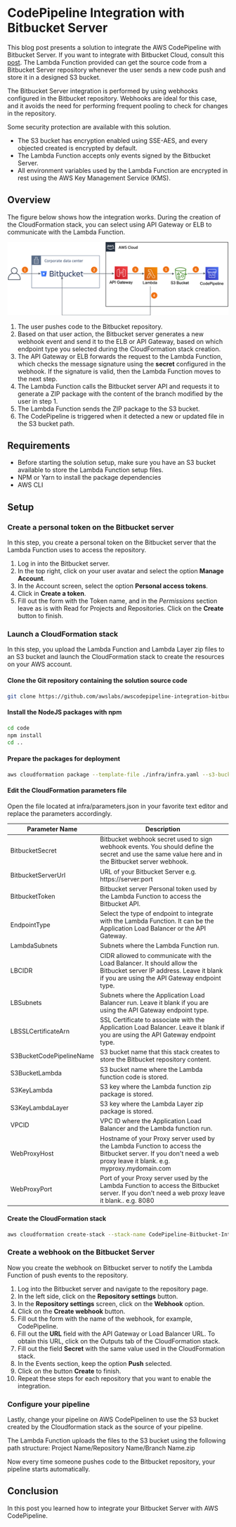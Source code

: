 # CodePipeline Integration with Bitbucket Server
This blog post presents a solution to integrate the AWS CodePipeline with Bitbucket Server. If you want to integrate with Bitbucket Cloud, consult this [post](https://aws.amazon.com/blogs/devops/integrating-git-with-aws-codepipeline/). The Lambda Function provided can get the source code from a Bitbucket Server repository whenever the user sends a new code push and store it in a designed S3 bucket.

The Bitbucket Server integration is performed by using webhooks configured in the Bitbucket repository. Webhooks are ideal for this case, and it avoids the need for performing frequent pooling to check for changes in the repository.

Some security protection are available with this solution.
* The S3 bucket has encryption enabled using SSE-AES, and every objected created is encrypted by default.
* The Lambda Function accepts only events signed by the Bitbucket Server.
* All environment variables used by the Lambda Function are encrypted in rest using the AWS Key Management Service (KMS).

## Overview
The figure below shows how the integration works. During the creation of the CloudFormation stack, you can select using API Gateway or ELB to communicate with the Lambda Function.

![Solution Diagram](assets/diagram.png)

1. The user pushes code to the Bitbucket repository. 
1. Based on that user action, the Bitbucket server generates a new webhook event and send it to the ELB or API Gateway, based on which endpoint type you selected during the CloudFormation stack creation.
1. The API Gateway or ELB forwards the request to the Lambda Function, which checks the message signature using the **secret** configured in the webhook. If the signature is valid, then the Lambda Function moves to the next step.
1. The Lambda Function calls the Bitbucket server API and requests it to generate a ZIP package with the content of the branch modified by the user in step 1. 
1. The Lambda Function sends the ZIP package to the S3 bucket.
1. The CodePipeline is triggered when it detected a new or updated file in the S3 bucket path.


## Requirements
* Before starting the solution setup, make sure you have an S3 bucket available to store the Lambda Function setup files.
* NPM or Yarn to install the package dependencies
* AWS CLI

## Setup

### Create a personal token on the Bitbucket server
In this step, you create a personal token on the Bitbucket server that the Lambda Function uses to access the repository.

1. Log in into the Bitbucket server.
1. In the top right, click on your user avatar and select the option **Manage Account**. 
1. In the Account screen, select the option **Personal access tokens**.
1. Click in **Create a token**.
1. Fill out the form with the Token name, and in the *Permissions*  section leave as is with Read for Projects and Repositories. Click on the **Create** button to finish.

### Launch a CloudFormation stack
In this step, you upload the Lambda Function and Lambda Layer zip files to an S3 bucket and launch the CloudFormation stack to create the resources on your AWS account.

#### Clone the Git repository containing the solution source code
```bash
git clone https://github.com/awslabs/awscodepipeline-integration-bitbucket.git
```

#### Install the NodeJS packages with npm
```bash
cd code
npm install
cd ..
```

#### Prepare the packages for deployment
```bash
aws cloudformation package --template-file ./infra/infra.yaml --s3-bucket your_bucket_name --output-template-file package.yaml
```

#### Edit the CloudFormation  parameters file
Open the file located at infra/parameters.json in your favorite text editor and replace the parameters accordingly.

Parameter Name | Description
------------ | -------------
BitbucketSecret | Bitbucket webhook secret used to sign webhook events. You should define the secret and use the same value here and in the Bitbucket server webhook.
BitbucketServerUrl | URL of your Bitbucket Server e.g. https://server:port
BitbucketToken | Bitbucket server Personal token used by the Lambda Function to access the Bitbucket API. 
EndpointType | Select the type of endpoint to integrate with the Lambda Function. It can be the Application Load Balancer or the API Gateway.
LambdaSubnets | Subnets where the Lambda Function run.
LBCIDR| CIDR allowed to communicate with the Load Balancer. It should allow the Bitbucket server IP address. Leave it blank if you are using the API Gateway endpoint type.
LBSubnets | Subnets where the Application Load Balancer run. Leave it blank if you are using the API Gateway endpoint type.
LBSSLCertificateArn | SSL Certificate to associate with the Application Load Balancer. Leave it blank if you are using the API Gateway endpoint type.
S3BucketCodePipelineName | S3 bucket name that this stack creates to store the Bitbucket repository content.
S3BucketLambda | S3 bucket name where the Lambda function code is stored.
S3KeyLambda | S3 key where the Lambda function zip package is stored.
S3KeyLambdaLayer | S3 key where the Lambda Layer zip package is stored.
VPCID | VPC ID where the Application Load Balancer and the Lambda function run.
WebProxyHost | Hostname of your Proxy server used by the Lambda Function to access the Bitbucket server. If you don't need a web proxy leave it blank. e.g. myproxy.mydomain.com
WebProxyPort | Port of your Proxy server used by the Lambda Function to access the Bitbucket server. If you don't need a web proxy leave it blank.. e.g. 8080

#### Create the CloudFormation stack
```bash
aws cloudformation create-stack --stack-name CodePipeline-Bitbucket-Integration --template-body file://package.yaml --parameters file://infra/parameters.json --capabilities CAPABILITY_NAMED_IAM
```

### Create a webhook on the Bitbucket Server
Now you create the webhook on Bitbucket server to notify the Lambda Function of push events to the repository.

1. Log into the Bitbucket server and navigate to the repository page. 
1. In the left side, click on the **Repository settings** button.
1. In the **Repository settings** screen, click on the **Webhook** option.
1. Click on the **Create webhook** button.
1. Fill out the form with the name of the webhook, for example, CodePipeline.
1. Fill out the **URL** field with the API Gateway or Load Balancer URL. To obtain this URL, click on the Outputs tab of the CloudFormation stack.
1. Fill out the field **Secret** with the same value used in the CloudFormation stack.
1. In the Events section, keep the option **Push** selected.
1. Click on the button **Create** to finish.
1. Repeat these steps for each repository that you want to enable the integration.

### Configure your pipeline
Lastly, change your pipeline on AWS CodePipelinen to use the S3 bucket created by the Cloudformation stack as the source of your pipeline.

The Lambda Function uploads the files to the S3 bucket using the following path structure:
Project Name/Repository Name/Branch Name.zip

Now every time someone pushes code to the Bitbucket repository, your pipeline starts automatically.

## Conclusion
In this post you learned how to integrate your Bitbucket Server with AWS CodePipeline.
